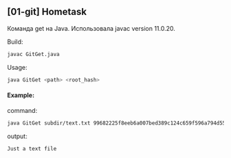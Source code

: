 ## [01-git] Hometask
Команда get на Java. Использовала javac version 11.0.20.

Build:
```bash
javac GitGet.java
```

Usage:
```bash
java GitGet <path> <root_hash>
```

#### Example:

command:
```bash
java GitGet subdir/text.txt 99682225f8eeb6a007bed389c124c659f596a794d556b4c865c99995c5f03b98
```

output:
```bash
Just a text file
```

